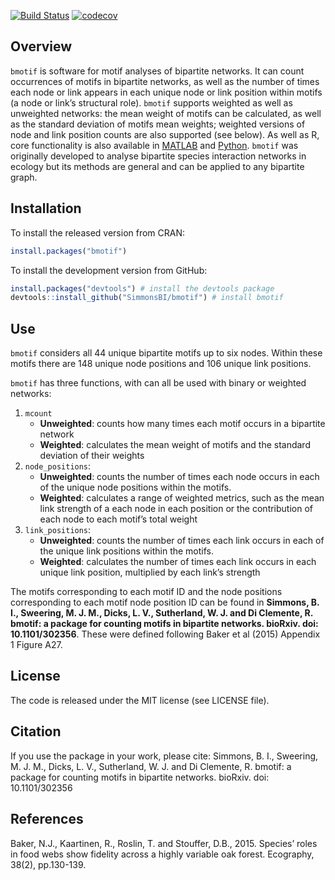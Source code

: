 
<!-- README.md is generated from README.Rmd. Please edit that file -->

[![Build
Status](https://travis-ci.org/SimmonsBI/bmotif.svg?branch=master)](https://travis-ci.org/SimmonsBI/bmotif)
[![codecov](https://codecov.io/gh/SimmonsBI/bmotif/branch/master/graph/badge.svg)](https://codecov.io/gh/SimmonsBI/bmotif)

## Overview

`bmotif` is software for motif analyses of bipartite networks. It can
count occurrences of motifs in bipartite networks, as well as the number
of times each node or link appears in each unique node or link position
within motifs (a node or link’s structural role). `bmotif` supports
weighted as well as unweighted networks: the mean weight of motifs can
be calculated, as well as the standard deviation of motifs mean weights;
weighted versions of node and link position counts are also supported
(see below). As well as R, core functionality is also available in
[MATLAB](https://github.com/SimmonsBI/bmotif-matlab) and
[Python](https://github.com/SimmonsBI/bmotif-python). `bmotif` was
originally developed to analyse bipartite species interaction networks
in ecology but its methods are general and can be applied to any
bipartite graph.

## Installation

To install the released version from CRAN:

``` r
install.packages("bmotif")
```

To install the development version from GitHub:

``` r
install.packages("devtools") # install the devtools package
devtools::install_github("SimmonsBI/bmotif") # install bmotif
```

## Use

`bmotif` considers all 44 unique bipartite motifs up to six nodes.
Within these motifs there are 148 unique node positions and 106 unique
link positions.

`bmotif` has three functions, with can all be used with binary or
weighted networks:

1.  `mcount`
      - **Unweighted**: counts how many times each motif occurs in a
        bipartite network
      - **Weighted**: calculates the mean weight of motifs and the
        standard deviation of their weights
2.  `node_positions`:
      - **Unweighted**: counts the number of times each node occurs in
        each of the unique node positions within the motifs.  
      - **Weighted**: calculates a range of weighted metrics, such as
        the mean link strength of a each node in each position or the
        contribution of each node to each motif’s total weight
3.  `link_positions`:
      - **Unweighted**: counts the number of times each link occurs in
        each of the unique link positions within the motifs.
      - **Weighted**: calculates the number of times each link occurs in
        each unique link position, multiplied by each link’s strength

The motifs corresponding to each motif ID and the node positions
corresponding to each motif node position ID can be found in **Simmons,
B. I., Sweering, M. J. M., Dicks, L. V., Sutherland, W. J. and Di
Clemente, R. bmotif: a package for counting motifs in bipartite
networks. bioRxiv. doi: 10.1101/302356**. These were defined following
Baker et al (2015) Appendix 1 Figure A27.

## License

The code is released under the MIT license (see LICENSE file).

## Citation

If you use the package in your work, please cite: Simmons, B. I.,
Sweering, M. J. M., Dicks, L. V., Sutherland, W. J. and Di Clemente, R.
bmotif: a package for counting motifs in bipartite networks. bioRxiv.
doi: 10.1101/302356

## References

Baker, N.J., Kaartinen, R., Roslin, T. and Stouffer, D.B., 2015.
Species’ roles in food webs show fidelity across a highly variable oak
forest. Ecography, 38(2), pp.130-139.
